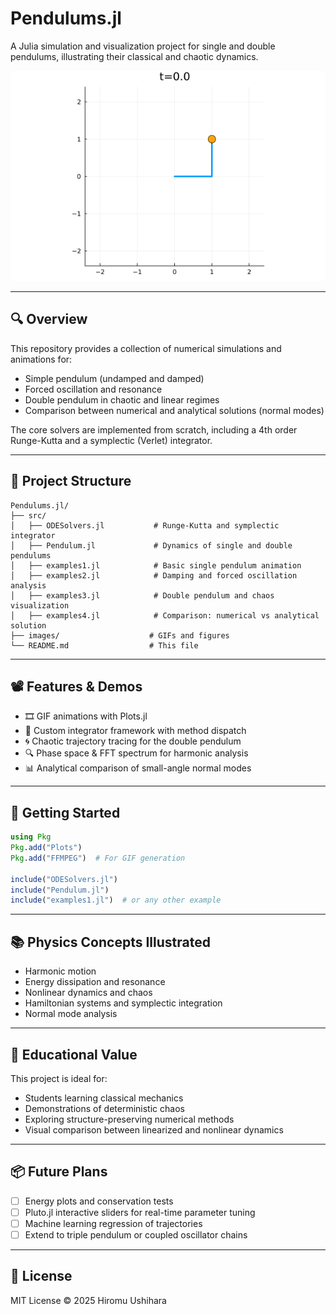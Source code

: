 # Pendulums.jl

A Julia simulation and visualization project for single and double pendulums, illustrating their classical and chaotic dynamics.

![double pendulum gif](./images/double_pendulum.gif)

---

## 🔍 Overview

This repository provides a collection of numerical simulations and animations for:

- Simple pendulum (undamped and damped)
- Forced oscillation and resonance
- Double pendulum in chaotic and linear regimes
- Comparison between numerical and analytical solutions (normal modes)

The core solvers are implemented from scratch, including a 4th order Runge-Kutta and a symplectic (Verlet) integrator.

---

## 📁 Project Structure

```
Pendulums.jl/
├── src/
│   ├── ODESolvers.jl           # Runge-Kutta and symplectic integrator
│   ├── Pendulum.jl             # Dynamics of single and double pendulums
│   ├── examples1.jl            # Basic single pendulum animation
│   ├── examples2.jl            # Damping and forced oscillation analysis
│   ├── examples3.jl            # Double pendulum and chaos visualization
│   ├── examples4.jl            # Comparison: numerical vs analytical solution
├── images/                    # GIFs and figures
└── README.md                  # This file
```

---

## 📽 Features & Demos

- 🎞 GIF animations with Plots.jl
- 🎯 Custom integrator framework with method dispatch
- 🌀 Chaotic trajectory tracing for the double pendulum
- 🔍 Phase space & FFT spectrum for harmonic analysis
- 📊 Analytical comparison of small-angle normal modes

---

## 🚀 Getting Started

```julia
using Pkg
Pkg.add("Plots")
Pkg.add("FFMPEG")  # For GIF generation

include("ODESolvers.jl")
include("Pendulum.jl")
include("examples1.jl")  # or any other example
```

---

## 📚 Physics Concepts Illustrated

- Harmonic motion
- Energy dissipation and resonance
- Nonlinear dynamics and chaos
- Hamiltonian systems and symplectic integration
- Normal mode analysis

---

## 🧠 Educational Value

This project is ideal for:

- Students learning classical mechanics
- Demonstrations of deterministic chaos
- Exploring structure-preserving numerical methods
- Visual comparison between linearized and nonlinear dynamics

---

## 📦 Future Plans

- [ ] Energy plots and conservation tests
- [ ] Pluto.jl interactive sliders for real-time parameter tuning
- [ ] Machine learning regression of trajectories
- [ ] Extend to triple pendulum or coupled oscillator chains

---

## 📄 License

MIT License © 2025 Hiromu Ushihara

